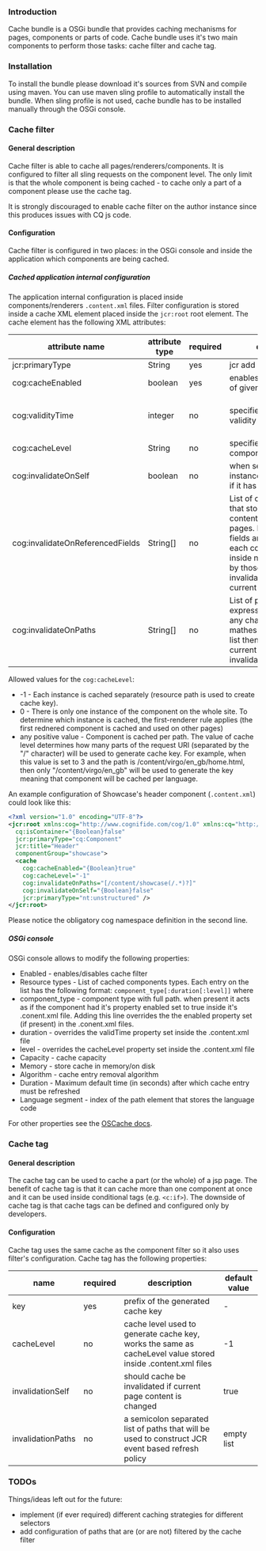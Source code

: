 ### Introduction

Cache bundle is a OSGi bundle that provides caching mechanisms for pages, components or parts of code. Cache bundle uses it's two main components to perform those tasks: cache filter and cache tag.

### Installation

To install the bundle please download it's sources from SVN and compile using maven. You can use maven sling profile to automatically install the bundle. When sling profile is not used, cache bundle has to be installed manually through the OSGi console.

### Cache filter

#### General description

Cache filter is able to cache all pages/renderers/components. It is configured to filter all sling requests on the component level. The only limit is that the whole component is being cached - to cache only a part of a component please use the cache tag.

It is strongly discouraged to enable cache filter on the author instance since this produces issues with CQ js code.

#### Configuration

Cache filter is configured in two places: in the OSGi console and inside the application which components are being cached.

##### Cached application internal configuration

The application internal configuration is placed inside components/renderers `.content.xml` files. Filter configuration is stored inside a cache XML element placed inside the `jcr:root` root element. The cache element has the following XML attributes:

| attribute name                   | attribute type | required | description | default value |
| -------------------------------  | -------------- | -------- | ----------- | ------------- |
| jcr:primaryType                  | String         | yes      | jcr add on  | nt:unstructured |
| cog:cacheEnabled                 | boolean        | yes      | enables/disables caching of given component | false |
| cog:validityTime                 | integer        | no       | specifies cache entry validity time (in seconds) | duration property read from the OSGi console |
| cog:cacheLevel                   | String         | no       | specifies the level of component caching | -1 |
| cog:invalidateOnSelf             | boolean        | no       | when set to true cached instance will be refreshed if it has been changed | true |
| cog:invalidateOnReferencedFields | String[]       | no       | List of component fields that store links to content/configuration/etc. pages. Links from those fields are loaded and each content change inside nodes pointed to by those links will invalidate cache of the current component | empty list |
| cog:invalidateOnPaths            | String[]       | no       | List of paths (regular expressions). If a path of any changed JCR node mathes any path from the list then the cache of the current component is invalidated | empty list |

Allowed values for the `cog:cacheLevel`:

* -1 - Each instance is cached separately (resource path is used to create cache key).
* 0 - There is only one instance of the component on the whole site. To determine which instance is cached, the first-renderer rule applies (the first rednered component is cached and used on other pages)
* any positive value - Component is cached per path. The value of cache level determines how many parts of the request URI (separated by the "/" character) will be used to generate cache key. For example, when this value is set to 3 and the path is /content/virgo/en_gb/home.html, then only "/content/virgo/en_gb" will be used to generate the key meaning that component will be cached per language.

An example configuration of Showcase's header component (`.content.xml`) could look like this:

```xml
<?xml version="1.0" encoding="UTF-8"?>
<jcr:root xmlns:cog="http://www.cognifide.com/cog/1.0" xmlns:cq="http://www.day.com/jcr/cq/1.0" xmlns:jcr="http://www.jcp.org/jcr/1.0"
  cq:isContainer="{Boolean}false"
  jcr:primaryType="cq:Component"
  jcr:title="Header"
  componentGroup="showcase">
  <cache
    cog:cacheEnabled="{Boolean}true"
    cog:cacheLevel="-1"
    cog:invalidateOnPaths="[/content/showcase(/.*)?]"
    cog:invalidateOnSelf="{Boolean}false"
    jcr:primaryType="nt:unstructured" />
</jcr:root>
```

Please notice the obligatory cog namespace definition in the second line.

##### OSGi console

OSGi console allows to modify the following properties:

* Enabled - enables/disables cache filter
* Resource types - List of cached components types. Each entry on the list has the following format: `component_type[:duration[:level]]` where
* component_type - component type with full path. when present it acts as if the component had it's property enabled set to true inside it's .conent.xml file. Adding this line overrides the the enabled property set (if present) in the .conent.xml files.
* duration - overrides the validTime property set inside the .content.xml file
* level - overrides the cacheLevel property set inside the .content.xml file
* Capacity - cache capacity
* Memory - store cache in memory/on disk
* Algorithm - cache entry removal algorithm
* Duration - Maximum default time (in seconds) after which cache entry must be refreshed
* Language segment - index of the path element that stores the language code

For other properties see the [OSCache docs](http://svn.apache.org/repos/asf/db/ojb/trunk/src/config/oscache.properties).

### Cache tag

#### General description

The cache tag can be used to cache a part (or the whole) of a jsp page. The benefit of cache tag is that it can cache more than one component at once and it can be used inside conditional tags (e.g. `<c:if>`). The downside of cache tag is that cache tags can be defined and configured only by developers.

#### Configuration

Cache tag uses the same cache as the component filter so it also uses filter's configuration.
Cache tag has the following properties:

| name              | required | description | default value |
| ----------------- | -------- | ----------- | ------------- |
| key               | yes      | prefix of the generated cache key | - |
| cacheLevel        | no       | cache level used to generate cache key, works the same as cacheLevel value stored inside .content.xml files | -1 |
| invalidationSelf  | no       | should cache be invalidated if current page content is changed | true |
| invalidationPaths | no       | a semicolon separated list of paths that will be used to construct JCR event based refresh policy | empty list |

### TODOs

Things/ideas left out for the future:
* implement (if ever required) different caching strategies for different selectors
* add configuration of paths that are (or are not) filtered by the cache filter
